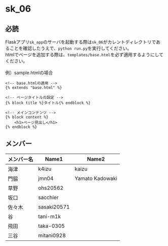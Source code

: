 # sk_06

## 必読

Flaskアプリ`sk_app`のサーバを起動する際は`sk_06`がカレントディレクトリであることを確認したうえで、`python run.py`を実行してください。\
htmlでページを追加する際は、`templates/base.html`を必ず適用するようにしてください。\
\
例）sample.htmlの場合
```
<!-- base.htmlの適用 -->
{% extends "base.html" %}

<!-- ページタイトルの設定 -->
{% block title %}タイトル{% endblock %}

<!-- メインコンテンツ -->
{% block content %}
    <h1>ページ見出し</h1>
{% endblock %}
```

## メンバー

| メンバー名 | Name1      | Name2        |
| ----- | ---------- | ------------ |
| 海津     | k4izu | kaizu  |
| 門脇    | jmn04 | Yamato Kadowaki  |
| 草野 | ohs20562 |  |
| 坂口    | sacchier |              |
| 佐々木    | sasaki20571 |  |
| 谷    | tani-m1k |  |
| 飛田    | taka-0305  |  |
| 三谷    | mitani0928 |  |
